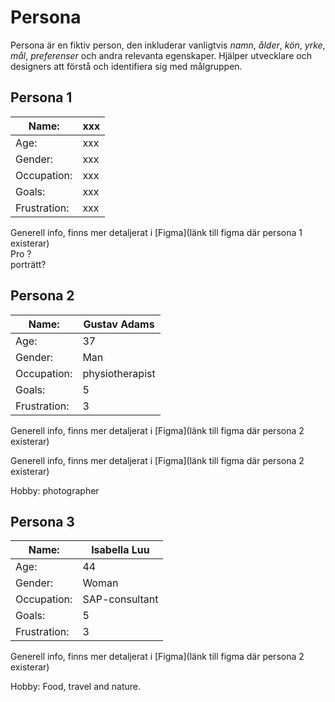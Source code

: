 # Persona
Persona är en fiktiv person, den inkluderar vanligtvis *namn*, *ålder*, *kön*, *yrke*, *mål*, *preferenser* och andra relevanta egenskaper. Hjälper utvecklare och designers att förstå och identifiera sig med målgruppen. 

## Persona 1

| Name: | xxx |
|---|---|
| Age: | xxx |
| Gender: | xxx |
| Occupation: | xxx |
| Goals: | xxx |
| Frustration: | xxx |

Generell info, finns mer detaljerat i [Figma](länk till figma där persona 1 existerar)  
Pro ?  
porträtt? 

## Persona 2

| Name: | Gustav Adams |
|---|---|
| Age: | 37 |
| Gender: | Man |
| Occupation: | physiotherapist |
| Goals: | 5 |
| Frustration: | 3 |

Generell info, finns mer detaljerat i [Figma](länk till figma där persona 2 existerar)

Generell info, finns mer detaljerat i [Figma](länk till figma där persona 2 existerar)

Hobby: photographer

## Persona 3

| Name: | Isabella Luu |
|---|---|
| Age: | 44 |
| Gender: | Woman |
| Occupation: | SAP-consultant |
| Goals: | 5 |
| Frustration: | 3 |

Generell info, finns mer detaljerat i [Figma](länk till figma där persona 2 existerar)

Hobby: Food, travel and nature.